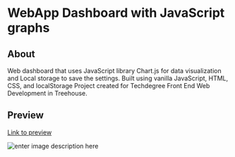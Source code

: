 # WebApp Dashboard with JavaScript graphs

## About

Web dashboard that uses JavaScript library Chart.js for data visualization and Local storage to save the settings. Built using vanilla JavaScript, HTML, CSS, and localStorage
Project created for Techdegree Front End Web Development  in Treehouse.

## Preview


[Link to preview](https://stanleyz94.github.io/techdegree-project-7/)


![enter image description here](https://i.ibb.co/gV0yGXJ/work2-large.png)




